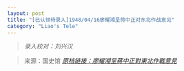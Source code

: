 ```yaml
---
layout: post
title: "[已认领待录入]1948/04/16廖耀湘呈蒋中正对东北作战意见"
category: "Liao's Tele"
---
```


> *录入校对：刘兴汉*

> 来源：国史馆 [*原档链接：廖耀湘呈蔣中正對東北作戰意見*](https://ahonline.drnh.gov.tw/index.php?act=Display/image/5885976k2BLw5=#3eu)